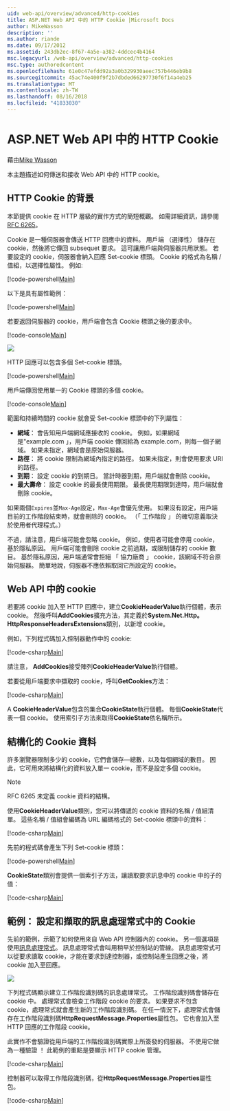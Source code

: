 ```yaml
---
uid: web-api/overview/advanced/http-cookies
title: ASP.NET Web API 中的 HTTP Cookie |Microsoft Docs
author: MikeWasson
description: ''
ms.author: riande
ms.date: 09/17/2012
ms.assetid: 243db2ec-8f67-4a5e-a382-4ddcec4b4164
msc.legacyurl: /web-api/overview/advanced/http-cookies
msc.type: authoredcontent
ms.openlocfilehash: 61e0c47efdd92a3a0b329930aeec757b446eb9b8
ms.sourcegitcommit: 45ac74e400f9f2b7dbded66297730f6f14a4eb25
ms.translationtype: MT
ms.contentlocale: zh-TW
ms.lasthandoff: 08/16/2018
ms.locfileid: "41833030"
---
```

<a name="http-cookies-in-aspnet-web-api"></a>ASP.NET Web API 中的 HTTP Cookie
====================
藉由[Mike Wasson](https://github.com/MikeWasson)

本主題描述如何傳送和接收 Web API 中的 HTTP cookie。

## <a name="background-on-http-cookies"></a>HTTP Cookie 的背景

本節提供 cookie 在 HTTP 層級的實作方式的簡短概觀。 如需詳細資訊，請參閱[RFC 6265](http://tools.ietf.org/html/rfc6265)。

Cookie 是一種伺服器會傳送 HTTP 回應中的資料。 用戶端 （選擇性） 儲存在 cookie，然後將它傳回 subsequet 要求。 這可讓用戶端與伺服器共用狀態。 若要設定的 cookie，伺服器會納入回應 Set-cookie 標頭。 Cookie 的格式為名稱 / 值組，以選擇性屬性。 例如: 

[!code-powershell[Main](http-cookies/samples/sample1.ps1)]

以下是具有屬性範例：

[!code-powershell[Main](http-cookies/samples/sample2.ps1)]

若要返回伺服器的 cookie，用戶端會包含 Cookie 標頭之後的要求中。

[!code-console[Main](http-cookies/samples/sample3.cmd)]

![](http-cookies/_static/image1.png)

HTTP 回應可以包含多個 Set-cookie 標頭。

[!code-powershell[Main](http-cookies/samples/sample4.ps1)]

用戶端傳回使用單一的 Cookie 標頭的多個 cookie。

[!code-console[Main](http-cookies/samples/sample5.cmd)]

範圍和持續時間的 cookie 就會受 Set-cookie 標頭中的下列屬性：

- **網域**： 會告知用戶端網域應接收的 cookie。 例如，如果網域是"example.com 」，用戶端 cookie 傳回給為 example.com，則每一個子網域。 如果未指定，網域會是原始伺服器。
- **路徑**： 將 cookie 限制為網域內指定的路徑。 如果未指定，則會使用要求 URI 的路徑。
- **到期**： 設定 cookie 的到期日。 當計時器到期，用戶端就會刪除 cookie。
- **最大壽命**： 設定 cookie 的最長使用期限。 最長使用期限到達時，用戶端就會刪除 cookie。

如果兩個`Expires`並`Max-Age`設定，`Max-Age`會優先使用。 如果沒有設定，用戶端目前的工作階段結束時，就會刪除的 cookie。 （「 工作階段 」 的確切意義取決於使用者代理程式。）

不過，請注意，用戶端可能會忽略 cookie。 例如，使用者可能會停用 cookie，基於隱私原因。 用戶端可能會刪除 cookie 之前過期，或限制儲存的 cookie 數目。 基於隱私原因，用戶端通常會拒絕 「 協力廠商 」 cookie，該網域不符合原始伺服器。 簡單地說，伺服器不應依賴取回它所設定的 cookie。

## <a name="cookies-in-web-api"></a>Web API 中的 cookie

若要將 cookie 加入至 HTTP 回應中，建立**CookieHeaderValue**執行個體，表示 cookie。 然後呼叫**AddCookies**擴充方法，其定義於**System.Net.Http。HttpResponseHeadersExtensions**類別，以新增 cookie。

例如，下列程式碼加入控制器動作中的 cookie:

[!code-csharp[Main](http-cookies/samples/sample6.cs)]

請注意， **AddCookies**接受陣列**CookieHeaderValue**執行個體。

若要從用戶端要求中擷取的 cookie，呼叫**GetCookies**方法：

[!code-csharp[Main](http-cookies/samples/sample7.cs)]

A **CookieHeaderValue**包含的集合**CookieState**執行個體。 每個**CookieState**代表一個 cookie。 使用索引子方法來取得**CookieState**依名稱所示。

## <a name="structured-cookie-data"></a>結構化的 Cookie 資料

許多瀏覽器限制多少的 cookie，它們會儲存&#8212;總數，以及每個網域的數目。 因此，它可用來將結構化的資料放入單一 cookie，而不是設定多個 cookie。

> [!NOTE]
> RFC 6265 未定義 cookie 資料的結構。


使用**CookieHeaderValue**類別，您可以將傳遞的 cookie 資料的名稱 / 值組清單。 這些名稱 / 值組會編碼為 URL 編碼格式的 Set-cookie 標頭中的資料：

[!code-csharp[Main](http-cookies/samples/sample8.cs)]

先前的程式碼會產生下列 Set-cookie 標頭：

[!code-powershell[Main](http-cookies/samples/sample9.ps1)]

**CookieState**類別會提供一個索引子方法，讓讀取要求訊息中的 cookie 中的子的值：

[!code-csharp[Main](http-cookies/samples/sample10.cs)]

## <a name="example-set-and-retrieve-cookies-in-a-message-handler"></a>範例： 設定和擷取的訊息處理常式中的 Cookie

先前的範例，示範了如何使用來自 Web API 控制器內的 cookie。 另一個選項是使用[訊息處理常式](http-message-handlers.md)。 訊息處理常式會叫用稍早於控制站的管線。 訊息處理常式可以從要求讀取 cookie，才能在要求到達控制器，或控制站產生回應之後，將 cookie 加入至回應。

![](http-cookies/_static/image2.png)

下列程式碼顯示建立工作階段識別碼的訊息處理常式。 工作階段識別碼會儲存在 cookie 中。 處理常式會檢查工作階段 cookie 的要求。 如果要求不包含 cookie，處理常式就會產生新的工作階段識別碼。 在任一情況下，處理常式會儲存在工作階段識別碼**HttpRequestMessage.Properties**屬性包。 它也會加入至 HTTP 回應的工作階段 cookie。

此實作不會驗證從用戶端的工作階段識別碼實際上所簽發的伺服器。 不使用它做為一種驗證 ！ 此範例的重點是要顯示 HTTP cookie 管理。

[!code-csharp[Main](http-cookies/samples/sample11.cs)]

控制器可以取得工作階段識別碼，從**HttpRequestMessage.Properties**屬性包。

[!code-csharp[Main](http-cookies/samples/sample12.cs)]
